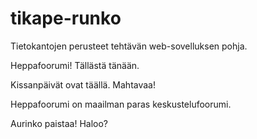 ﻿# tikape-runko

Tietokantojen perusteet tehtävän web-sovelluksen pohja.

Heppafoorumi! Tällästä tänään.

Kissanpäivät ovat täällä. Mahtavaa!

Heppafoorumi on maailman paras keskustelufoorumi.

Aurinko paistaa! Haloo?
